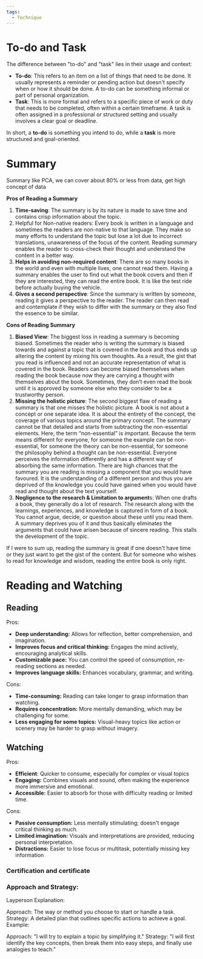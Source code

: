 ```yaml
---
tags:
  - Technique
---
```

# To-do and Task

The difference between "to-do" and "task" lies in their usage and context:

- **To-do**: This refers to an item on a list of things that need to be done. It usually represents a reminder or pending action but doesn't specify when or how it should be done. A to-do can be something informal or part of personal organization.
- **Task**: This is more formal and refers to a specific piece of work or duty that needs to be completed, often within a certain timeframe. A task is often assigned in a professional or structured setting and usually involves a clear goal or deadline.

In short, a **to-do** is something you intend to do, while a **task** is more structured and goal-oriented.

# Summary

Summary like PCA, we can cover about 80% or less from data, get high concept of data

**Pros of Reading a Summary**

1. **Time-saving**: The summary is by its nature is made to save time and contains crisp information about the topic.
2. Helpful for Non-native readers: Every book is written in a language and sometimes the readers are non-native to that language. They make so many efforts to understand the topic but lose a lot due to incorrect translations, unawareness of the focus of the content. Reading summary enables the reader to cross-check their thought and understand the content in a better way.
3. **Helps in avoiding non-required content**: There are so many books in the world and even with multiple lives, one cannot read them. Having a summary enables the user to find out what the book covers and then if they are interested, they can read the entire book. It is like the test ride before actually buying the vehicle.
4. **Gives a second perspective**: Since the summary is written by someone, reading it gives a perspective to the reader. The reader can then read and contemplate if they wish to differ with the summary or they also find the essence to be similar.

**Cons of Reading Summary**

1. **Biased View**: The biggest loss in reading a summary is becoming biased. Sometimes the reader who is writing the summary is biased towards and against a topic that is covered in the book and thus ends up altering the content by mixing his own thoughts. As a result, the gist that you read is influenced and not an accurate representation of what is covered in the book. Readers can become biased themselves when reading the book because now they are carrying a thought with themselves about the book. Sometimes, they don’t even read the book until it is approved by someone else who they consider to be a trustworthy person.
2. **Missing the holistic picture**: The second biggest flaw of reading a summary is that one misses the holistic picture. A book is not about a concept or one separate idea. It is about the entirety of the concept, the coverage of various topics around the primary concept. The summary cannot be that detailed and starts from subtracting the non-essential elements. Here, the term “non-essential” is important. Because the term means different for everyone, for someone the example can be non-essential, for someone the theory can be non-essential, for someone the philosophy behind a thought can be non-essential. Everyone perceives the information differently and has a different way of absorbing the same information. There are high chances that the summary you are reading is missing a component that you would have favoured. It is the understanding of a different person and thus you are deprived of the knowledge you could have gained when you would have read and thought about the text yourself.
3. **Negligence to the research & Limitation to argument**s: When one drafts a book, they generally do a lot of research. The research along with the learnings, experiences, and knowledge is captured in form of a book. You cannot argue, decide, or question about these until you read them. A summary deprives you of it and thus basically eliminates the arguments that could have arisen because of sincere reading. This stalls the development of the topic. 

If I were to sum up, reading the summary is great if one doesn't have time or they just want to get the gist of the content. But for someone who wishes to read for knowledge and wisdom, reading the entire book is only right.

# Reading and Watching
## Reading

Pros:

- **Deep understanding:** Allows for reflection, better comprehension, and imagination.
- **Improves focus and critical thinking:** Engages the mind actively, encouraging analytical skills.
- **Customizable pace:** You can control the speed of consumption, re-reading sections as needed.
- **Improves language skills:** Enhances vocabulary, grammar, and writing.

Cons:

- **Time-consuming:** Reading can take longer to grasp information than watching.
- **Requires concentration:** More mentally demanding, which may be challenging for some.
- **Less engaging for some topics:** Visual-heavy topics like action or scenery may be harder to grasp without imagery.

## Watching

Pros:

- **Efficient**: Quicker to consume, especially for complex or visual topics
- **Engaging:** Combines visuals and sound, often making the experience more immersive and emotional.
- **Accessible:** Easier to absorb for those with difficulty reading or limited time.

Cons:

- **Passive consumption:** Less mentally stimulating; doesn't engage critical thinking as much.
- **Limited imagination:** Visuals and interpretations are provided, reducing personal interpretation.
- **Distractions:** Easier to lose focus or multitask, potentially missing key information

### Certification and certificate

### Approach and Strategy:

Layperson Explanation:

Approach: The way or method you choose to start or handle a task.
Strategy: A detailed plan that outlines specific actions to achieve a goal.
Example:

Approach: "I will try to explain a topic by simplifying it."
Strategy: "I will first identify the key concepts, then break them into easy steps, and finally use analogies to teach."